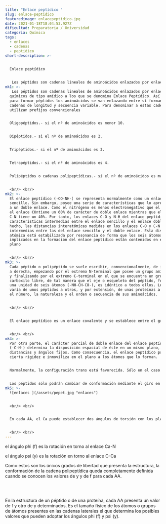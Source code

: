 ```yaml
---
title: "Enlace peptídico "
slug: enlace-peptidico
featuredimage: enlacepeptidico.jpg
date: 2021-01-18T18:04:53.927Z
dificultad: Preparatoria / Universidad
categoria: Química
tags:
  - enlaces
  - cadenas
  - peptidico
short-description: >-
  

  Enlace peptídico


   Los péptidos son cadenas lineales de aminoácidos enlazados por enlaces químicos de tipo amídico a los que se denomina Enlace Peptídico.
mk1: >-
   Los péptidos son cadenas lineales de aminoácidos enlazados por enlaces
  químicos de tipo amídico a los que se denomina Enlace Peptídico. Así pues,
  para formar péptidos los aminoácidos se van enlazando entre sí formando
  cadenas de longitud y secuencia variable. Para denominar a estas cadenas se
  utilizan prefijos convencionales 


  Oligopéptidos.- si el nº de aminoácidos es menor 10.


  Dipéptidos.- si el nº de aminoácidos es 2.


  Tripéptidos.- si el nº de aminoácidos es 3.


  Tetrapéptidos.- si el nº de aminoácidos es 4.


  Polipéptidos o cadenas polipeptídicas.- si el nº de aminoácidos es mayor 10.


  <br/> <br/>
mk2: >-
  El enlace peptídico (-CO-NH-) se representa normalmente como un enlace
  sencillo. Sin embargo, posee una serie de características que lo aproximan más
  a un doble enlace. Como el nitrógeno es menos electronegativo que el oxígeno,
  el enlace COntiene un 60% de carácter de doble enlace mientras que el enlace
  C-N tiene un 40%. Por tanto, los enlaces C-O y N-H del enlace peptídico tienen
  características intermedias entre el enlace sencillo y el enlace doble. De
  hecho, las distancias interatómicas medidas en los enlaces C-O y C-N son
  intermedias entre las del enlace sencillo y el doble enlace. Esta disposición
  atómica está estabilizada por resonancia de forma que los seis átomos
  implicados en la formación del enlace peptídico están contenidos en el mismo
  plano


  <br/> <br/>
mk3: >-
  Cada péptido o polipéptido se suele escribir, convencionalmente, de izquierda
  a derecha, empezando por el extremo N-terminal que posee un grupo amino libre
  y finalizando por el extremo C-terminal en el que se encuentra un grupo
  carboxilo libre, de tal manera que el eje o esqueleto del péptido, formado por
  una unidad de seis átomos (-NH-CH-CO-), es idéntico a todos ellos. Lo que
  varía de unos péptidos a otros, y por extensión, de unas proteínas a otras, es
  el número, la naturaleza y el orden o secuencia de sus aminoácidos.


  <br/> <br/>


  El enlace peptídico es un enlace covalente y se establece entre el grupo carboxilo (-COOH) de un aminoácido y el grupo amino (-NH2) del aminoácido contiguo inmediato, con el consiguiente desprendimiento de una molécula de agua


  <br/> <br/>
mk4: >-
  Por otra parte, el carácter parcial de doble enlace del enlace peptídico
  (-C-N-) determina la disposición espacial de éste en un mismo plano, con
  distancias y ángulos fijos. Como consecuencia, el enlace peptídico presenta
  cierta rigidez e inmoviliza en el plano a los átomos que lo forman.


  Normalmente, la configuración trans está favorecida. Sólo en el caso de que el segundo AA del enlace peptídico sea la prolina puede resultar favorecida la configuración cis


  Los péptidos sólo podrán cambiar de conformación mediante el giro en torno a los enlaces sencillos en los que intervienen los Ca tetraédricos
mk5: >-
  ![enlaces ](/assets/pepet.jpg "enlaces")


  <br/> <br/>


  En cada AA, el Ca puede establecer dos ángulos de torsión con los planos de los dos enlaces peptídicos contiguos: los llamados f (phi) y (psi) (Figura de la derecha):


  <br/> <br/>
---
```





el ángulo phi (f) es la rotación en torno al enlace Ca-N

el ángulo psi (y) es la rotación en torno al enlace C-Ca

Como estos son los únicos grados de libertad que presenta la estructura, la conformación de la cadena polipeptídica queda completamente definida cuando se conocen los valores de y y de f para cada AA.

<br/> <br/>

En la estructura de un péptido o de una proteína, cada AA presenta un valor de f y otro de y determinados. Es el tamaño físico de los átomos o grupos de átomos presentes en las cadenas laterales el que determina los posibles valores que pueden adoptar los ángulos phi (f) y psi (y).